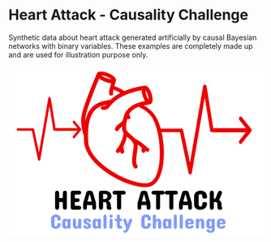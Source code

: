 # Heart Attack - Causality Challenge

Synthetic data about heart attack generated artificially by causal Bayesian networks with binary variables. These examples are completely made up and are used for illustration purpose only.

![logo](logo.png)
